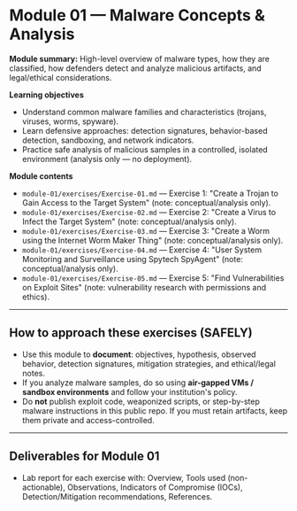 # Module 01 — Malware Concepts & Analysis

**Module summary:** High-level overview of malware types, how they are classified, how defenders detect and analyze malicious artifacts, and legal/ethical considerations.

**Learning objectives**
- Understand common malware families and characteristics (trojans, viruses, worms, spyware).
- Learn defensive approaches: detection signatures, behavior-based detection, sandboxing, and network indicators.
- Practice safe analysis of malicious samples in a controlled, isolated environment (analysis only — no deployment).

**Module contents**
- `module-01/exercises/Exercise-01.md` — Exercise 1: "Create a Trojan to Gain Access to the Target System" (note: conceptual/analysis only).
- `module-01/exercises/Exercise-02.md` — Exercise 2: "Create a Virus to Infect the Target System" (note: conceptual/analysis only).
- `module-01/exercises/Exercise-03.md` — Exercise 3: "Create a Worm using the Internet Worm Maker Thing" (note: conceptual/analysis only).
- `module-01/exercises/Exercise-04.md` — Exercise 4: "User System Monitoring and Surveillance using Spytech SpyAgent" (note: conceptual/analysis only).
- `module-01/exercises/Exercise-05.md` — Exercise 5: "Find Vulnerabilities on Exploit Sites" (note: vulnerability research with permissions and ethics).

---

## How to approach these exercises (SAFELY)
- Use this module to **document**: objectives, hypothesis, observed behavior, detection signatures, mitigation strategies, and ethical/legal notes.
- If you analyze malware samples, do so using **air-gapped VMs / sandbox environments** and follow your institution's policy.
- Do **not** publish exploit code, weaponized scripts, or step-by-step malware instructions in this public repo. If you must retain artifacts, keep them private and access-controlled.

---

## Deliverables for Module 01
- Lab report for each exercise with: Overview, Tools used (non-actionable), Observations, Indicators of Compromise (IOCs), Detection/Mitigation recommendations, References.
